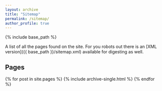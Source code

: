 ```yaml
---
layout: archive
title: "Sitemap"
permalink: /sitemap/
author_profile: true
---
```


{% include base_path %}

A list of all the pages found on the site. For you robots out there is an [XML version]({{ base_path }}/sitemap.xml) available for digesting as well.

<h2>Pages</h2>
{% for post in site.pages %}
  {% include archive-single.html %}
{% endfor %}